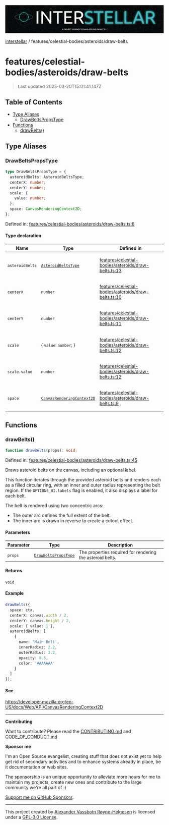 <div><img alt="SPECCER logo" src="https://raw.githubusercontent.com/phun-ky/interstellar/main/public/interstellar-header.png" style="max-height:120px;"/></div>

[interstellar](../../../README.md) /
features/celestial-bodies/asteroids/draw-belts

# features/celestial-bodies/asteroids/draw-belts

> Last updated 2025-03-20T15:01:41.147Z

## Table of Contents

- [Type Aliases](#type-aliases)
  - [DrawBeltsPropsType](#drawbeltspropstype)
- [Functions](#functions)
  - [drawBelts()](#drawbelts)

## Type Aliases

### DrawBeltsPropsType

```ts
type DrawBeltsPropsType = {
  asteroidBelts: AsteroidBeltsType;
  centerX: number;
  centerY: number;
  scale: {
    value: number;
  };
  space: CanvasRenderingContext2D;
};
```

Defined in:
[features/celestial-bodies/asteroids/draw-belts.ts:8](https://github.com/phun-ky/interstellar/blob/main/src/features/celestial-bodies/asteroids/draw-belts.ts#L8)

#### Type declaration

<table>
<thead>
<tr>
<th>Name</th>
<th>Type</th>
<th>Defined in</th>
</tr>
</thead>
<tbody>
<tr>
<td>

<a id="asteroidbelts"></a> `asteroidBelts`

</td>
<td>

[`AsteroidBeltsType`](../../../types/asteroid-belts.md#asteroidbeltstype)

</td>
<td>

[features/celestial-bodies/asteroids/draw-belts.ts:13](https://github.com/phun-ky/interstellar/blob/main/src/features/celestial-bodies/asteroids/draw-belts.ts#L13)

</td>
</tr>
<tr>
<td>

<a id="centerx"></a> `centerX`

</td>
<td>

`number`

</td>
<td>

[features/celestial-bodies/asteroids/draw-belts.ts:10](https://github.com/phun-ky/interstellar/blob/main/src/features/celestial-bodies/asteroids/draw-belts.ts#L10)

</td>
</tr>
<tr>
<td>

<a id="centery"></a> `centerY`

</td>
<td>

`number`

</td>
<td>

[features/celestial-bodies/asteroids/draw-belts.ts:11](https://github.com/phun-ky/interstellar/blob/main/src/features/celestial-bodies/asteroids/draw-belts.ts#L11)

</td>
</tr>
<tr>
<td>

<a id="scale"></a> `scale`

</td>
<td>

{ `value`: `number`; }

</td>
<td>

[features/celestial-bodies/asteroids/draw-belts.ts:12](https://github.com/phun-ky/interstellar/blob/main/src/features/celestial-bodies/asteroids/draw-belts.ts#L12)

</td>
</tr>
<tr>
<td>

`scale.value`

</td>
<td>

`number`

</td>
<td>

[features/celestial-bodies/asteroids/draw-belts.ts:12](https://github.com/phun-ky/interstellar/blob/main/src/features/celestial-bodies/asteroids/draw-belts.ts#L12)

</td>
</tr>
<tr>
<td>

<a id="space"></a> `space`

</td>
<td>

[`CanvasRenderingContext2D`](https://developer.mozilla.org/docs/Web/API/CanvasRenderingContext2D)

</td>
<td>

[features/celestial-bodies/asteroids/draw-belts.ts:9](https://github.com/phun-ky/interstellar/blob/main/src/features/celestial-bodies/asteroids/draw-belts.ts#L9)

</td>
</tr>
</tbody>
</table>

## Functions

### drawBelts()

```ts
function drawBelts(props): void;
```

Defined in:
[features/celestial-bodies/asteroids/draw-belts.ts:45](https://github.com/phun-ky/interstellar/blob/main/src/features/celestial-bodies/asteroids/draw-belts.ts#L45)

Draws asteroid belts on the canvas, including an optional label.

This function iterates through the provided asteroid belts and renders each as a
filled circular ring, with an inner and outer radius representing the belt
region. If the `OPTIONS_UI.labels` flag is enabled, it also displays a label for
each belt.

The belt is rendered using two concentric arcs:

- The outer arc defines the full extent of the belt.
- The inner arc is drawn in reverse to create a cutout effect.

#### Parameters

| Parameter | Type                                                     | Description                                               |
| --------- | -------------------------------------------------------- | --------------------------------------------------------- |
| `props`   | [`DrawBeltsPropsType`](draw-belts.md#drawbeltspropstype) | The properties required for rendering the asteroid belts. |

#### Returns

`void`

#### Example

```ts
drawBelts({
  space: ctx,
  centerX: canvas.width / 2,
  centerY: canvas.height / 2,
  scale: { value: 1 },
  asteroidBelts: [
    {
      name: 'Main Belt',
      innerRadius: 2.2,
      outerRadius: 3.2,
      opacity: 0.5,
      color: '#AAAAAA'
    }
  ]
});
```

#### See

<https://developer.mozilla.org/en-US/docs/Web/API/CanvasRenderingContext2D>

---

**Contributing**

Want to contribute? Please read the
[CONTRIBUTING.md](https://github.com/phun-ky/interstellar/blob/main/CONTRIBUTING.md)
and
[CODE_OF_CONDUCT.md](https://github.com/phun-ky/interstellar/blob/main/CODE_OF_CONDUCT.md)

**Sponsor me**

I'm an Open Source evangelist, creating stuff that does not exist yet to help
get rid of secondary activities and to enhance systems already in place, be it
documentation or web sites.

The sponsorship is an unique opportunity to alleviate more hours for me to
maintain my projects, create new ones and contribute to the large community
we're all part of :)

[Support me on GitHub Sponsors](https://github.com/sponsors/phun-ky).

---

This project created by [Alexander Vassbotn Røyne-Helgesen](http://phun-ky.net)
is licensed under a
[GPL-3.0 License](https://choosealicense.com/licenses/gpl-3.0/).
